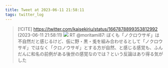 ```yaml
---
title: Tweet at 2023-06-11 21:58:11
tags: twitter_log
---
```


> [!CITE] https://twitter.com/kaisekiriu/status/1667878899353812992 (2023-06-11 21:58:11)
> ![](https://twitter.com/kaisekiriu/status/1667878899353812992)
> RT @moritami87: ぼくも「ノクロウサギ」は不自然だと感じるけど、仮に野・黒・兎を組み合わせるとして「ノクロウサギ」ではなく「クロノウサギ」とする方が自然、と感じる感覚も、ふんだんに和名の前例がある後世の感覚なのでは？という反論はあり得る気がした
